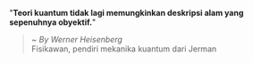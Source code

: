"**Teori kuantum tidak lagi memungkinkan deskripsi alam yang sepenuhnya obyektif.**"

> ~ _By Werner Heisenberg_  
Fisikawan, pendiri mekanika kuantum dari Jerman
